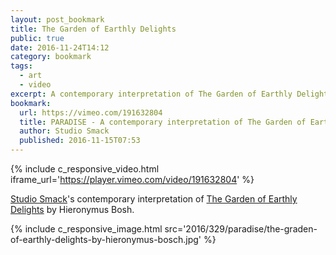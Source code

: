 ```yaml
---
layout: post_bookmark
title: The Garden of Earthly Delights
public: true
date: 2016-11-24T14:12
category: bookmark
tags:
  - art
  - video
excerpt: A contemporary interpretation of The Garden of Earthly Delights
bookmark:
  url: https://vimeo.com/191632804
  title: PARADISE - A contemporary interpretation of The Garden of Earthly Delights
  author: Studio Smack
  published: 2016-11-15T07:53
---
```


{% include c_responsive_video.html iframe_url='https://player.vimeo.com/video/191632804' %}

[Studio Smack](http://www.studiosmack.nl/)'s contemporary interpretation of [The Garden of Earthly Delights](https://en.wikipedia.org/wiki/The_Garden_of_Earthly_Delights) by Hieronymus Bosh.

{% include c_responsive_image.html src='2016/329/paradise/the-graden-of-earthly-delights-by-hieronymus-bosch.jpg' %}
